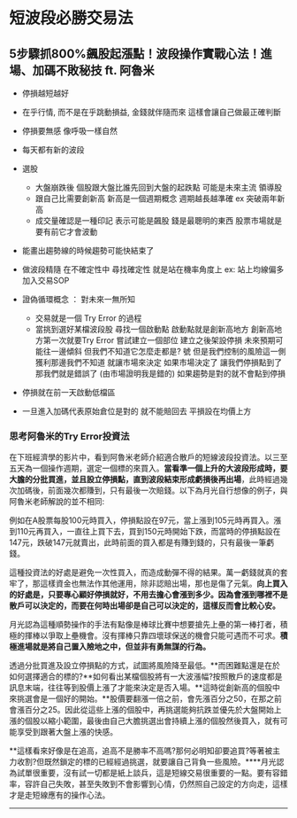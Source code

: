 # 短波段必勝交易法



## 5步驟抓800%飆股起漲點！波段操作實戰心法！進場、加碼不敗秘技 ft. 阿魯米

- 停損越短越好
- 在乎行情, 而不是在乎跳動損益, 金錢就伴隨而來 這樣會讓自己做最正確判斷
- 停損要無感 像呼吸一樣自然
- 每天都有新的波段
- 選股
    - 大盤崩跌後 個股跟大盤比誰先回到大盤的起跌點 可能是未來主流 領導股
    - 跟自己比需要創新高 新高是一個週期概念 週期越長越準確 ex 突破兩年新高
    - 成交量確認是一種印記 表示可能是飆股 錢是最聰明的東西 股票市場就是要有前它才會波動
- 能畫出趨勢線的時候趨勢可能快結束了
- 做波段精隨 在不確定性中 尋找確定性 就是站在機率角度上 ex: 站上均線偏多 加入交易SOP

- 證偽循環概念 ： 對未來一無所知 
    - 交易就是一個 Try Error 的過程
    - 當挑到選好某檔波段股 尋找一個啟動點 啟動點就是創新高地方 創新高地方第一次就要Try Error 嘗試建立一個部位 建立之後架設停損 未來預期可能往一邊傾斜 但我們不知道它怎麼走都是? 號 但是我們控制的風險這一側 獲利那邊我們不知道 就讓市場來決定 如果市場決定了 讓我們停損點到了 那我們就是錯誤了 (由市場證明我是錯的)  如果趨勢是對的就不會點到停損

- 停損就在前一天啟動低檔區
- 一旦進入加碼代表原始倉位是對的 就不能賠回去 平損設在均價上方 



### 思考阿魯米的Try Error投資法

在下班經濟學的影片中，看到阿魯米老師介紹適合散戶的短線波段投資法。以三至五天為一個操作週期，選定一個標的來買入。**當看準一個上升的大波段形成時，要大膽的分批買進，並且設立停損點，直到波段結束形成虧損後再出場**，此時經過幾次加碼後，前面幾次都賺到，只有最後一次賠錢。以下為月光自行想像的例子，與阿魯米老師解說的並不相同:

​        例如在A股票每股100元時買入，停損點設在97元，當上漲到105元時再買入。漲到110元再買入，一直往上買下去，買到150元時開始下跌，而當時的停損點設在147元，跌破147元就賣出，此時前面的買入都是有賺到錢的，只有最後一筆虧錢。

​        這種投資法的好處是避免一次性買入，而造成動彈不得的結果。萬一虧錢就真的套牢了，那這樣資金也無法作其他運用，除非認賠出場，那也是傷了元氣。**向上買入的好處是，只要專心顧好停損就好，不用去擔心會漲到多少。因為會漲到哪裡不是散戶可以決定的，而要在何時出場卻是自己可以決定的，這樣反而會比較心安。**

​        月光認為這種順勢操作的手法有點像是棒球比賽中想要搶先上壘的第一棒打者，積極的揮棒以爭取上壘機會。沒有揮棒只靠四壞球保送的機會只能可遇而不可求。**積極進場就是將自己置入險地之中，但並非有勇無謀的行為。**

​        透過分批買進及設立停損點的方式，試圖將風險降至最低。**而困難點還是在於如何選擇適合的標的?**如何看出某檔個股將有一大波漲幅?按照散戶的速度都是訊息末端，往往等到股價上漲了才能來決定是否入場。**這時從創新高的個股中來挑選會是一個好的開始。**股價要翻漲一倍之前，會先漲百分之50，在那之前會漲百分之25。因此從這些上漲的個股中，再挑選能夠抗跌並優先於大盤開始上漲的個股以縮小範圍，最後由自己大膽挑選出會持續上漲的個股然後買入，就有可能享受到跟著大盤上漲的快感。

​         **這樣看來好像是在追高，追高不是勝率不高嗎?那何必明知卻要追買?等著被主力收割?但既然鎖定的標的已經經過挑選，就要讓自己背負一些風險。****月光認為試單很重要，沒有試一切都是紙上談兵，這是短線交易很重要的一點。要有容錯率，容許自己失敗，甚至失敗到不會影響到心情，仍然照自己設定的方向走，這樣才是走短線應有的操作心法。

---

